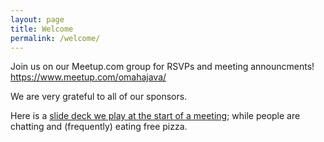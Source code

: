 ```yaml
---
layout: page
title: Welcome
permalink: /welcome/
---
```


Join us on our Meetup.com group for RSVPs and meeting announcments! https://www.meetup.com/omahajava/

We are very grateful to all of our sponsors.

Here is a [slide deck we play at the start of a meeting](https://goo.gl/rK7ySN); while people are chatting and (frequently) eating free pizza.
